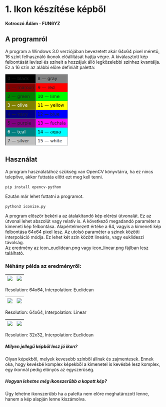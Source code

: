 # 1. Ikon készítése képből
#### Kotroczó Ádám - FUN6YZ

## A programról

A program a Windows 3.0 verziójában bevezetett akár 64x64 pixel méretű, 16 színt felhasználó ikonok előállítását hajtja végre. A kiválasztott kép felbontását leviszi és színeit a hozzájuk álló legközelebbi színhez kvantálja. Ez a 16 szín az alábbi előre definiált paletta:

<img src="palette.png" alt="palette" width="200"/>

## Használat

A program használatához szükség van OpenCV könyvtárra, ha ez nincs telepítve, akkor futtatás előtt ezt meg kell tenni.

```pip install opencv-python```

Ezután már lehet futtatni a programot.

```python3 iconize.py```

A program először bekéri a az átalakítandó kép elérési útvonalát. Ez az útvonal lehet abszolút vagy relatív is. A következő megadandó paraméter a kimeneti kép felbontása. Alapértelmezett értéke a 64, vagyis a kimeneti kép felbontása 64x64 pixel lesz. Az utolsó paraméter a színek közötti interpoláció módja. Ez lehet két szín között lineáris, vagy euklideszi távolság. <br> Az eredmény az icon_euclidean.png vagy icon_linear.png fájlban lesz található.

### Néhány példa az eredményről:

| <img src="nature.png" width="200"/> | <img src="nature_euclidean.png" width="200"/> |
| --- | --- |

Resolution: 64x64, Interpolation: Euclidean

| <img src="cat.png" width="200"/> | <img src="cat_euclidean.png" width="200"/> |
| --- | --- |

Resolution: 64x64, Interpolation: Linear

| <img src="tux.png" width="200"/> | <img src="tux_euclidean.png" width="200"/> |
| --- | --- |

Resolution: 32x32, Interpolation: Euclidean


##### Milyen jellegű képből lesz jó ikon?

Olyan képekből, melyek kevesebb színből állnak és zajmentesek. Ennek oka, hogy kevésbé komplex képekből a kimenetel is kevésbé lesz komplex, egy ikonnál pedig előnyös az egyszerűség.

##### Hogyan lehetne még ikonszerűbb a kapott kép?

Úgy lehetne ikonszerűbb ha a paletta nem előre meghatározott lenne, hanem a kép alapján lenne kiszámolva.
